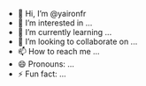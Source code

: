 - 👋 Hi, I’m @yaironfr
- 👀 I’m interested in ...
- 🌱 I’m currently learning ...
- 💞️ I’m looking to collaborate on ...
- 📫 How to reach me ...
- 😄 Pronouns: ...
- ⚡ Fun fact: ...

<!---
yaironfr/yaironfr is a ✨ special ✨ repository because its `README.md` (this file) appears on your GitHub profile.
You can click the Preview link to take a look at your changes.
--->
